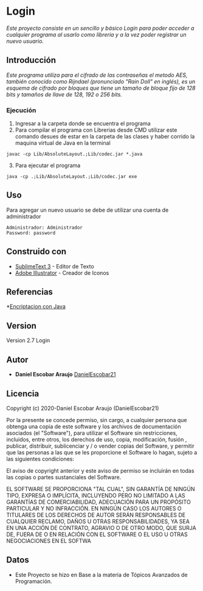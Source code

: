 # Login

_Este proyecto consiste en un sencillo y básico Login para poder acceder a cualquier programa al usarlo como libreria y a la vez poder registrar un nuevo usuario._

## Introducción 

_Este programa utiliza para el cifrado de las contraseñas el metodo AES, también conocido como Rijndael (pronunciado "Rain Doll" en inglés), es un esquema de cifrado por bloques que tiene un tamaño de bloque fijo de 128 bits y tamaños de llave de 128, 192 o 256 bits._


### Ejecución 
1. Ingresar a la carpeta donde se encuentra el programa
2. Para compilar el programa con Librerias desde CMD utilizar este comando desues de estar en la carpeta de las clases y haber corrido la maquina virtual de Java en la terminal

```
javac -cp Lib/AbsoluteLayout.;Lib/codec.jar *.java
```
3. Para ejecutar el programa 
```
java -cp .;Lib/AbsoluteLayout.;Lib/codec.jar exe
```
## Uso
Para agregar un nuevo usuario se debe de utilizar una cuenta de administrador
```
Administrador: Administrador
Password: password
```

## Construido con 

* [SublimeText 3](https://www.sublimetext.com/) - Editor de Texto
* [Adobe Illustrator](https://www.adobe.com/mx/products/illustrator.html) - Creador de Iconos


## Referencias
*[Encriptacion con Java](http://chuwiki.chuidiang.org/index.php?title=Encriptacion_con_Java)


## Version
Version 2.7 Login

## Autor 
* **Daniel Escobar Araujo** [DanielEscobar21](https://github.com/DanielEscobar21)

## Licencia 
Copyright (c) 2020-Daniel Escobar Araujo (DanielEscobar21)

Por la presente se concede permiso, sin cargo, a cualquier persona que obtenga una copia de este software y los archivos de documentación asociados (el "Software"), para utilizar el Software sin restricciones, incluidos, entre otros, los derechos de uso, copia, modificación, fusión , publicar, distribuir, sublicenciar y / o vender copias del Software, y permitir que las personas a las que se les proporcione el Software lo hagan, sujeto a las siguientes condiciones:

El aviso de copyright anterior y este aviso de permiso se incluirán en todas las copias o partes sustanciales del Software.

EL SOFTWARE SE PROPORCIONA "TAL CUAL", SIN GARANTÍA DE NINGÚN TIPO, EXPRESA O IMPLÍCITA, INCLUYENDO PERO NO LIMITADO A LAS GARANTÍAS DE COMERCIABILIDAD, ADECUACIÓN PARA UN PROPÓSITO PARTICULAR Y NO INFRACCIÓN. EN NINGÚN CASO LOS AUTORES O TITULARES DE LOS DERECHOS DE AUTOR SERÁN RESPONSABLES DE CUALQUIER RECLAMO, DAÑOS U OTRAS RESPONSABILIDADES, YA SEA EN UNA ACCIÓN DE CONTRATO, AGRAVIO O DE OTRO MODO, QUE SURJA DE, FUERA DE O EN RELACIÓN CON EL SOFTWARE O EL USO U OTRAS NEGOCIACIONES EN EL SOFTWA

## Datos 

* Este Proyecto se hizo en Base a la materia de Tópicos Avanzados de Programación.


